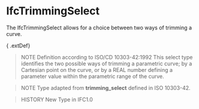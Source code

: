 # IfcTrimmingSelect

The IfcTrimmingSelect allows for a choice between two ways of trimming a curve.
<!-- end of short definition -->


{ .extDef}
> NOTE Definition according to ISO/CD 10303-42:1992
> This select type identifies the two possible ways of trimming a parametric curve; by a Cartesian point on the curve, or by a REAL number defining a parameter value within the parametric range of the curve.

> NOTE Type adapted from **trimming_select** defined in ISO 10303-42.

> HISTORY New Type in IFC1.0

